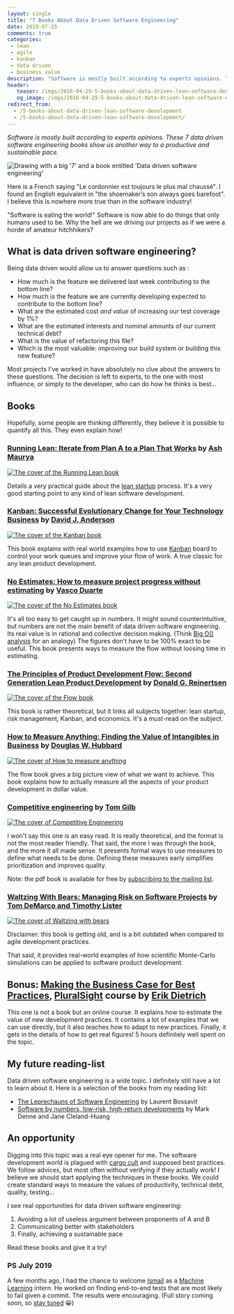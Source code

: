 ```yaml
---
layout: single
title: "7 Books About Data Driven Software Engineering"
date: 2019-07-25
comments: true
categories:
 - lean
 - agile
 - kanban
 - data driven
 - business value
description: "Software is mostly built according to experts opinions. These 7 data driven software engineering books show us another way to a productive and sustainable pace. Ex: measuring the impact of a feature on the bottom line, forecasting the impact of a refactoring on the bottom line, etc."
header:
   teaser: /imgs/2016-04-29-5-books-about-data-driven-lean-software-development/7-data-driven-software-engineering-books-teaser.jpeg
   og_image: /imgs/2016-04-29-5-books-about-data-driven-lean-software-development/7-data-driven-software-engineering-books-og.jpeg
redirect_from:
  - /5-books-about-data-driven-lean-software-development
  - /5-books-about-data-driven-lean-software-development/
---
```

_Software is mostly built according to experts opinions. These 7 data driven software engineering books show us another way to a productive and sustainable pace._

![Drawing with a big '7' and a book entitled 'Data driven software engineering']({{site.url}}/imgs/2016-04-29-5-books-about-data-driven-lean-software-development/7-data-driven-software-engineering-books.jpeg)


Here is a French saying "Le cordonnier est toujours le plus mal chaussé". I found an English equivalent in "the shoemaker’s son always goes barefoot". I believe this is nowhere more true than in the software industry!

"Software is eating the world!" Software is now able to do things that only humans used to be. Why the hell are we driving our projects as if we were a horde of amateur hitchhikers?

## What is data driven software engineering?

Being data driven would allow us to answer questions such as :

* How much is the feature we delivered last week contributing to the bottom line?
* How much is the feature we are currently developing expected to contribute to the bottom line?
* What are the estimated cost *and value* of increasing our test coverage by 1%?
* What are the estimated interests and nominal amounts of our current technical debt?
* What is the value of refactoring this file?
* Which is the most valuable: improving our build system or building this new feature?

Most projects I've worked in have absolutely no clue about the answers to these questions. The decision is left to experts, to the one with most influence, or simply to the developer, who can do how he thinks is best...

## Books

Hopefully, some people are thinking differently, they believe it is possible to quantify all this. They even explain how!

### [Running Lean: Iterate from Plan A to a Plan That Works](http://www.amazon.com/Running-Lean-Iterate-Works-OReilly/dp/1449305172/ref=sr_1_1?tag=pbourgau-20&amp;ie=UTF8&qid=1461906957&sr=8-1&keywords=running+lean) by [Ash Maurya](https://ashmaurya.com/)

[![The cover of the Running Lean book]({{site.url}}{{site.baseurl}}/imgs/2016-04-29-5-books-about-data-driven-lean-software-development/running_lean.jpg)](http://www.amazon.com/Running-Lean-Iterate-Works-OReilly/dp/1449305172/ref=sr_1_1?tag=pbourgau-20&amp;ie=UTF8&qid=1461906957&sr=8-1&keywords=running+lean)

Details a very practical guide about the [lean startup](https://en.wikipedia.org/wiki/Lean_startup) process. It's a very good starting point to any kind of lean software development.

### [Kanban: Successful Evolutionary Change for Your Technology Business](http://www.amazon.com/Kanban-Successful-Evolutionary-Technology-Business/dp/0984521402/ref=sr_1_1?tag=pbourgau-20&amp;ie=UTF8&qid=1461906998&sr=8-1&keywords=kanban+anderson) by [David J. Anderson](http://www.djaa.com/)

[![The cover of the Kanban book]({{site.url}}{{site.baseurl}}/imgs/2016-04-29-5-books-about-data-driven-lean-software-development/kanban.jpg)](http://www.amazon.com/Kanban-Successful-Evolutionary-Technology-Business/dp/0984521402/ref=sr_1_1?tag=pbourgau-20&amp;ie=UTF8&qid=1461906998&sr=8-1&keywords=kanban+anderson)

This book explains with real world examples how to use [Kanban](https://en.wikipedia.org/wiki/Kanban) board to control your work queues and improve your flow of work. A true classic for any lean product development.

### [No Estimates: How to measure project progress without estimating](https://oikosofyseries.com/no-estimates-book-order) by [Vasco Duarte](https://twitter.com/duarte_vasco)

[![The cover of the No Estimates book]({{site.url}}/imgs/2016-04-29-5-books-about-data-driven-lean-software-development/noestimates.jpg)](https://oikosofyseries.com/no-estimates-book-order)

It's all too easy to get caught up in numbers. It might sound counterintuitive, but numbers are not the main benefit of data driven software engineering. Its real value is in rational and collective decision making. (Think [Big O() analysis](https://en.wikipedia.org/wiki/Time_complexity) for an analogy) The figures don't have to be 100% exact to be useful. This book presents ways to measure the flow without loosing time in estimating.

### [The Principles of Product Development Flow: Second Generation Lean Product Development](http://www.amazon.com/Principles-Product-Development-Flow-Generation/dp/1935401009/ref=sr_1_1?tag=pbourgau-20&amp;ie=UTF8&qid=1461907905&sr=8-1&keywords=principles+of+product+development+flow) by [Donald G. Reinertsen](http://reinertsenassociates.com/)

[![The cover of the Flow book]({{site.url}}{{site.baseurl}}/imgs/2016-04-29-5-books-about-data-driven-lean-software-development/flow.jpg)](http://www.amazon.com/Principles-Product-Development-Flow-Generation/dp/1935401009/ref=sr_1_1?tag=pbourgau-20&amp;ie=UTF8&qid=1461907905&sr=8-1&keywords=principles+of+product+development+flow)

This book is rather theoretical, but it links all subjects together: lean startup, risk management, Kanban, and economics. It's a must-read on the subject.

### [How to Measure Anything: Finding the Value of Intangibles in Business](http://www.amazon.com/How-Measure-Anything-Intangibles-Business/dp/1118539273/ref=sr_1_1?tag=pbourgau-20&amp;ie=UTF8&qid=1461908177&sr=8-1&keywords=how+to+measure+anything) by [Douglas W. Hubbard](http://www.hubbardresearch.com/)

[![The cover of How to measure anything]({{site.url}}{{site.baseurl}}/imgs/2016-04-29-5-books-about-data-driven-lean-software-development/how_to_measure_anything.jpg)](http://www.amazon.com/How-Measure-Anything-Intangibles-Business/dp/1118539273/ref=sr_1_1?tag=pbourgau-20&amp;ie=UTF8&qid=1461908177&sr=8-1&keywords=how+to+measure+anything)

The flow book gives a big picture view of what we want to achieve. This book explains how to actually measure all the aspects of your product development in dollar value.

### [Competitive engineering](https://www.amazon.com/Competitive-Engineering-Handbook-Requirements-Planguage/dp/0750665076?ie=UTF8&s=books&qid=1210066822&sr=1-1) by [Tom Gilb](https://www.gilb.com/)

[![The cover of Competitive Engineering]({{site.url}}/imgs/2016-04-29-5-books-about-data-driven-lean-software-development/competitive-engineering.jpg)](https://www.amazon.com/Competitive-Engineering-Handbook-Requirements-Planguage/dp/0750665076?ie=UTF8&s=books&qid=1210066822&sr=1-1)

I won't say this one is an easy read. It is really theoretical, and the format is not the most reader friendly. That said, the more I was through the book, and the more it all made sense. It presents formal ways to use measures to define what needs to be done. Defining these measures early simplifies prioritization and improves quality.

Note: the pdf book is available for free by [subscribing to the mailing list](https://www.gilb.com/competitive-engineering).


### [Waltzing With Bears: Managing Risk on Software Projects](http://www.amazon.com/Waltzing-Bears-Managing-Software-Projects/dp/0932633609/ref=sr_1_sc_1?tag=pbourgau-20&amp;ie=UTF8&qid=1461908398&sr=8-1-spell&keywords=walzting+with+bears) by [Tom DeMarco and Timothy Lister](http://www.systemsguild.com/)

[![The cover of Waltzing with bears]({{site.url}}{{site.baseurl}}/imgs/2016-04-29-5-books-about-data-driven-lean-software-development/waltzing_with_bears.jpg)](http://www.amazon.com/Waltzing-Bears-Managing-Software-Projects/dp/0932633609/ref=sr_1_sc_1?tag=pbourgau-20&amp;ie=UTF8&qid=1461908398&sr=8-1-spell&keywords=walzting+with+bears)

Disclaimer: this book is getting old, and is a bit outdated when compared to agile development practices.

That said, it provides real-world examples of how scientific Monte-Carlo simulations can be applied to software product development.

## Bonus: [Making the Business Case for Best Practices](https://www.pluralsight.com/courses/making-business-case-for-best-practices), [PluralSight](https://www.pluralsight.com) course by [Erik Dietrich](https://daedtech.com/)

This one is not a book but an online course. It explains how to estimate the value of new development practices. It contains a lot of examples that we can use directly, but it also teaches how to adapt to new practices. Finally, it gets in the details of how to get real figures! 5 hours definitely well spent on the topic.

## My future reading-list

Data driven software engineering is a wide topic. I definitely still have a lot to learn about it. Here is a selection of the books from my reading list:

* [The Leprechauns of Software Engineering](https://leanpub.com/leprechauns) by Laurent Bossavit
* [Software by numbers, low-risk, high-return developments](https://www.amazon.com/Software-Numbers-Low-Risk-High-Return-Development/dp/0131407287/ref=sr_1_1?keywords=software+by+numbers&qid=1563253998&s=gateway&sr=8-1) by Mark Denne and Jane Cleland-Huang

## An opportunity

Digging into this topic was a real eye opener for me. The software development world is plagued with [cargo cult](https://en.wikipedia.org/wiki/Cargo_cult) and supposed best practices. We follow advices, but most often without verifying if they actually work! I believe we should start applying the techniques in these books. We could create standard ways to measure the values of productivity, technical debt, quality, testing...

I see real opportunities for data driven software engineering:

1. Avoiding a lot of useless argument between proponents of A and B
2. Communicating better with stakeholders
3. Finally, achieving a sustainable pace

Read these books and give it a try!

### PS July 2019

A few months ago, I had the chance to welcome [Ismail](https://twitter.com/ismailham91) as a [Machine Learning](https://en.wikipedia.org/wiki/Machine_learning) intern. He worked on finding end-to-end tests that are most likely to fail given a commit. The results were encouraging. (Full story coming soon, so [stay tuned](http://eepurl.com/dxKE95) 😀)